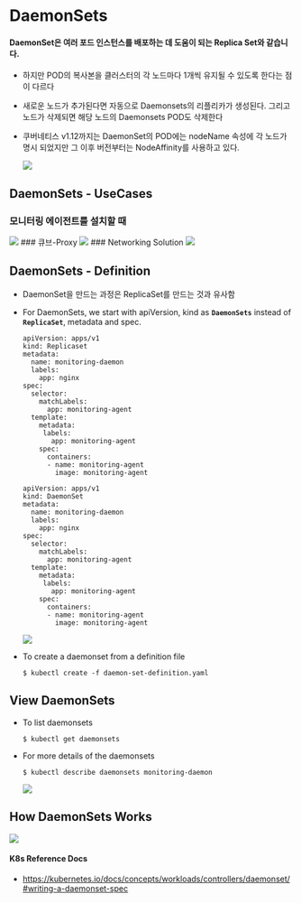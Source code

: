 # DaemonSets

#### DaemonSet은 여러 포드 인스턴스를 배포하는 데 도움이 되는 Replica Set와 같습니다. 
- 하지만 POD의 복사본을 클러스터의 각 노드마다 1개씩 유지될 수 있도록 한다는 점이 다르다
- 새로운 노드가 추가된다면 자동으로 Daemonsets의 리플리카가 생성된다. 그리고 노드가 삭제되면 해당 노드의 Daemonsets POD도 삭제한다
- 쿠버네티스 v1.12까지는 DaemonSet의 POD에는 nodeName 속성에 각 노드가 명시 되었지만 그 이후 버전부터는 NodeAffinity를 사용하고 있다.
  
  <img src = https://github.com/kodekloudhub/certified-kubernetes-administrator-course/blob/master/images/ds.PNG>
  
## DaemonSets - UseCases
### 모니터링 에이전트를 설치할 때
  <img src = https://github.com/kodekloudhub/certified-kubernetes-administrator-course/blob/master/images/ds-uc.PNG>
### 큐브-Proxy
  <img src = https://github.com/kodekloudhub/certified-kubernetes-administrator-course/blob/master/images/ds-uc-kp.PNG>
### Networking Solution
  <img src = https://github.com/kodekloudhub/certified-kubernetes-administrator-course/blob/master/images/ds-ucn.PNG>
  
## DaemonSets - Definition
- DaemonSet을 만드는 과정은 ReplicaSet를 만드는 것과 유사함
- For DaemonSets, we start with apiVersion, kind as **`DaemonSets`** instead of **`ReplicaSet`**, metadata and spec. 
  ```
  apiVersion: apps/v1
  kind: Replicaset
  metadata:
    name: monitoring-daemon
    labels:
      app: nginx
  spec:
    selector:
      matchLabels:
        app: monitoring-agent
    template:
      metadata:
       labels:
         app: monitoring-agent
      spec:
        containers:
        - name: monitoring-agent
          image: monitoring-agent
  ```
  
  ```
  apiVersion: apps/v1
  kind: DaemonSet
  metadata:
    name: monitoring-daemon
    labels:
      app: nginx
  spec:
    selector:
      matchLabels:
        app: monitoring-agent
    template:
      metadata:
       labels:
         app: monitoring-agent
      spec:
        containers:
        - name: monitoring-agent
          image: monitoring-agent
  ```
  <img src = https://github.com/kodekloudhub/certified-kubernetes-administrator-course/blob/master/images/dsd.PNG>
  
- To create a daemonset from a definition file
  ```
  $ kubectl create -f daemon-set-definition.yaml
  ```

## View DaemonSets
- To list daemonsets
  ```
  $ kubectl get daemonsets
  ```
- For more details of the daemonsets
  ```
  $ kubectl describe daemonsets monitoring-daemon
  ```
  <img src = https://github.com/kodekloudhub/certified-kubernetes-administrator-course/blob/master/images/ds1.PNG>
  
## How DaemonSets Works

  <img src = https://github.com/kodekloudhub/certified-kubernetes-administrator-course/blob/master/images/ds2.PNG>

#### K8s Reference Docs
- https://kubernetes.io/docs/concepts/workloads/controllers/daemonset/#writing-a-daemonset-spec
